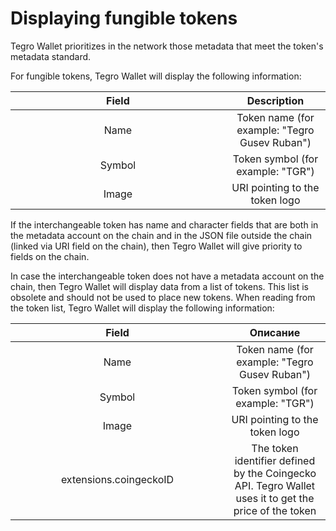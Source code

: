 # Displaying fungible tokens

Tegro Wallet prioritizes in the network those metadata that meet the token's metadata standard.

For fungible tokens, Tegro Wallet will display the following information:

<table><thead><tr><th width="327.9256545410941" align="center">Field</th><th align="center">Description</th></tr></thead><tbody><tr><td align="center">Name</td><td align="center">Token name (for example: "Tegro Gusev Ruban")</td></tr><tr><td align="center">Symbol</td><td align="center">Token symbol (for example: "TGR")</td></tr><tr><td align="center">Image</td><td align="center">URI pointing to the token logo</td></tr></tbody></table>

If the interchangeable token has name and character fields that are both in the metadata account on the chain and in the JSON file outside the chain (linked via URI field on the chain), then Tegro Wallet will give priority to fields on the chain.

In case the interchangeable token does not have a metadata account on the chain, then Tegro Wallet will display data from a list of tokens. This list is obsolete and should not be used to place new tokens. When reading from the token list, Tegro Wallet will display the following information:

<table><thead><tr><th width="325.94852864075295" align="center">Field</th><th align="center">Описание</th></tr></thead><tbody><tr><td align="center">Name</td><td align="center">Token name (for example: "Tegro Gusev Ruban")</td></tr><tr><td align="center">Symbol</td><td align="center">Token symbol (for example: "TGR")</td></tr><tr><td align="center">Image</td><td align="center">URI pointing to the token logo</td></tr><tr><td align="center">extensions.coingeckoID</td><td align="center">The token identifier defined by the Coingecko API. Tegro Wallet uses it to get the price of the token</td></tr></tbody></table>
